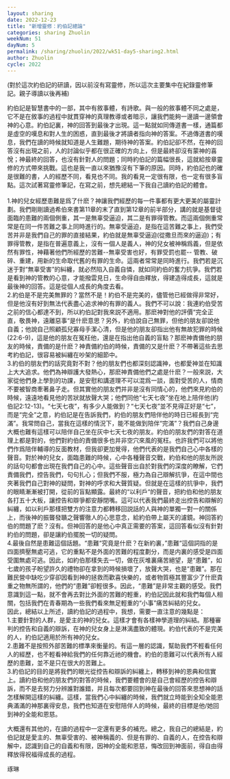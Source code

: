 ```yaml
---
layout: sharing
date: 2022-12-23
title: "新增靈修：約伯記總論"
categories: sharing Zhuolin
weekNum: 51
dayNum: 5
permalink: /sharing/zhuolin/2022/wk51-day5-sharing2.html
author: Zhuolin
cycle: 2022
---
```


(對於這次約伯記的研讀，因以前沒有寫靈修，所以這次主要集中在紀錄靈修筆記。親子導讀以後再補)  

約伯記是智慧書中的一部，其中有敘事體，有詩歌。與一般的敘事體不同之處是，它不是在敘事的過程中就貫穿神的真理教導或者暗示，讓我們能夠一邊讀一邊領會神的心意。約伯記裏，神的回答到最後才出現。這一點就如同傳道書一樣，通篇都是虛空的嘆息和對人生的困惑，直到最後才將讀者指向神的答案。不過傳道書的嘆息，我們在讀的時候就知道是人生難題，期待神的答案。約伯記卻不然，在神的回答沒有出現之前，人的討論似乎都在很正確的方向上，但是最終卻沒有蒙神的喜悅；神最終的回答，也沒有針對人的問題；同時約伯記的篇幅很長，這就給按章靈修的方式帶來挑戰。這也是我一直以來猶豫沒有下筆的原因。同時，約伯記也的確是很難的書，人的經歷不同，看見也不同。我的看見一定很有限，也一定有很多盲點。這次試著寫靈修筆記，在寫之前，想先總結一下我自己讀約伯記的體會。  
   
1.神的兒女經歷患難是爲了什麽？神讓我們經歷的每一件事都有更大更美的屬靈計劃。我們剛剛讀過希伯來書第11章的末了直到第12章的前半部分，講的就是基督徒面臨的患難的兩個側重，其一是無辜受逼迫，其二是有罪得管教。而這兩個側重常常是在同一件苦難之事上同時進行的。無辜受逼迫，是指在這苦難之事上，我們受苦并非是我們自己的罪的直接結果，約伯就是無辜受逼迫(從撒旦而來的逼迫)；有罪得管教，是指在普遍意義上，沒有一個人是義人，神的兒女被神稱爲義，但是依然有罪性，神藉著他們所經歷的苦難--無辜受害也好，有罪受罰也罷-- 管教、破碎、重建，用新的生命取代舊的有罪的生命。這兩者常常是同時進行。我們若是沉迷于對“無辜受害”的糾纏，就必然陷入自義自憐，就如同約伯的奮力抗爭。我們若是看到神的管教的心意，才能撥雲見日，生命得自由釋放，得建造得成長，這就是最後神的回答。這是從個人成長的角度去看。  
2.約伯是不是完美無罪的？當然不是！約伯不是完美的，儘管他已經做得非常好，但是他沒有好到無法代表盡心追求神的有罪的義人。我們不可以說：我連約伯受苦之前的信心都達不到，所以約伯記對我來説不適用。那麽神對他的評價“完全正直，敬畏神，遠離惡事“是什麽意思？另外，約伯說自己無罪，但他的朋友卻說他自義；他說自己照顧孤兒寡母手潔心清，但是他的朋友卻指出他有無故犯罪的時候(22:6-9)，這是他的朋友在冤枉他，還是在指出他自義的盲點？那麽神責備他的朋友的時候，責備的是什麽？神責備約伯的時候，責備的又是什麽？不帶著這些去思考約伯記，很容易被糾纏在吵架的細節中。  
3.約伯的朋友們的話究竟對不對？他的朋友們也都深刻認識神，也都愛神並在知識上大大追求。他們為神辯護大發熱心，那麽神責備他們之處是什麽？一般來説，大家從他們身上學到的功課，是安慰和講道理不可以混爲一談，面對受苦的人，情商不要被智商牽著鼻子走。但其實他的朋友們并非是沒有同情心的，他們來見約伯的時候，遠遠地看見他的苦狀就放聲大哭；他們同他“七天七夜”坐在地上陪伴他(約伯記2:12-13)。“七天七夜”，有多少人能做到？“七天七夜”並不見得正好是“七”，而是“完全”之意，約伯記是在告訴我們，約伯的朋友們陪伴他的時日已經長到“完滿”。我常問自己，當我在這樣的情況下，能不能做到陪伴“完滿”？我們自己身邊大概也難有這樣可以陪伴自己坐在灰中七天七夜的朋友。約伯的朋友們的對答在道理上都是對的，他們對約伯的責備很多也并非空穴來風的冤枉。也許我們可以將他們作爲陪伴輔導的反面教材，但我卻更加覺得，他們代表的是我們自己心中各樣的聲音。對於神的兒女，面臨患難的時候，心中各種聲音交戰，約伯和他的朋友所説的話句句都會出現在我們自己的心中。這些聲音出自於對我們的深度的瞭解，它們責備我們，控告我們，句句扎心；但我們不服，極力為自己辯解抗爭，在這中間也夾著我們自己對神的疑問，對神的呼求和大聲質疑。但就是在這樣的抗爭中，我們的眼睛漸漸被打開，從前的盲點顯露。最終的“以利戶“的聲音，把約伯和他的朋友各打五十大板，讓控告和辯爭都安靜閉嘴。這可以代表我們最終走出控告和辯解的糾纏，如以利戶那樣把雙方的注意力都轉移回説話的人與神的單獨一對一的關係上，而後神的振聾發聵之聲響徹人的心思意念，給約伯帶上屬天的濾鏡。神回答約伯的問題了麽？沒有。但神回答的是他心中真正需要的答案，這回答看似沒有針對約伯的問題，卻是讓約伯擺脫一切的疑問。  
4.最後自然是患難這個話題。“患難“究竟是什麽？在新約裏，”患難“這個詞指的是四面擠壓無處可逃，它的重點不是外面的苦難的程度劃分，而是内裏的感受是四面受圍無處可逃。因此，如約伯那樣失去一切，做在灰堆裏痛苦絕望，是“患難”，如七歲的孩子盼望許久的禮物卻在拿到的時候損壞了，放聲大哭，也是“患難”。那在難民營中缺吃少穿卻因看到神的拯救而歡喜快樂的，或者物質極其豐富少了什麽貴重之物無所謂的，他們的“患難”卻輕很多。因此，“患難”是非常主觀的感受。我們意識到這一點，就不會再去對比外面的苦難的輕重，約伯記因此就和我們每個人相關，包括我們在青春期為一些我們看來無足輕重的“小事”痛苦糾結的兒女。  
因此，總結以上所述，讀約伯記的過程中，我想，需要一直注意的幾點是：  
1.主要針對的人群，是愛主的神的兒女。這樣才會有各樣神學道理的糾結。那種審判的控告和自義的辯訴，在神的兒女身上是淋漓盡致的體現。約伯代表的不是完美的人，約伯記適用於所有神的兒女。  
2.患難不是按照外部苦難的標準來衡量的。有這一層的認識，幫助我們不輕看任何人的經歷，也不輕看神給我們的任何靠近祂的機會。約伯的患難可以代表所有人經歷的患難，並不是只在很大的苦難上。  
3.約伯記的目的是將我們的眼光從控告和辯訴的糾纏上，轉移到神的恩典和信實上。讀約伯和他的朋友們的對答的時候，我們要體會的是自己會經歷的控告和辯訴，而不是去努力分辨誰對誰錯，并且每次都要回到神在最後的回答來思想神的話怎樣解開這樣的糾纏。這樣，當我們心中糾纏的時候，我們就立時能到全知全能恩典滿滿的神那裏得安息，我們也知道在安慰陪伴人的時候，最終的目標是他/她回到神的全能和恩慈。  

大概還有其他的，在讀的過程中一定還有更多的補充。總之，我自己的總結是，約伯記就是愛主的、無辜受害的、被神稱義的、但是有罪的、自義的人，在控告和辯解中，認識到自己的自義和有限，因神的全能和恩慈，悔改回到神面前，得自由得釋放得祝福得成長的過程。  



琢琳  
